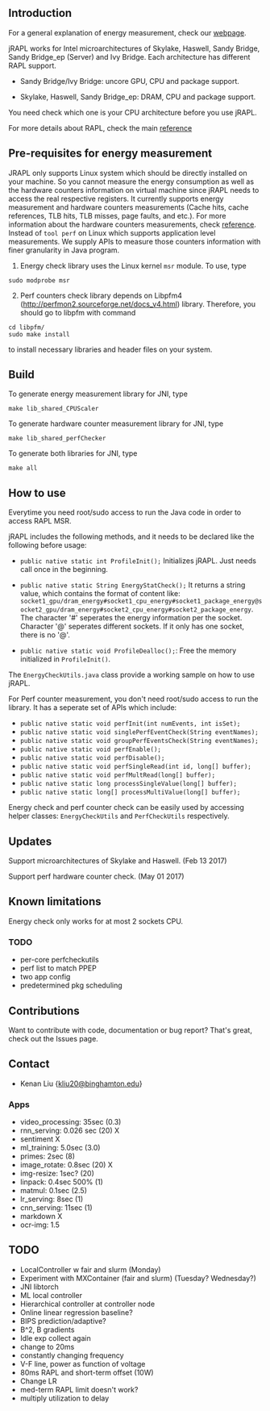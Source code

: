 Introduction
--------------------------------------------------------------

For a general explanation of energy measurement, check our [webpage](http://kliu20.github.io/jRAPL/).

jRAPL works for Intel microarchitectures of Skylake, Haswell, Sandy Bridge, Sandy Bridge_ep (Server) and Ivy Bridge. Each architecture has different RAPL support.

- Sandy Bridge/Ivy Bridge: uncore GPU, CPU and package support.

- Skylake, Haswell, Sandy Bridge_ep: DRAM, CPU and package support.

You need check which one is your CPU architecture before you use jRAPL.

For more details about RAPL, check the main [reference](https://software.intel.com/en-us/articles/intel-power-governor)

Pre-requisites for energy measurement
--------------------------------------------------------------

JRAPL only supports Linux system which should be directly installed on your machine. So you cannot measure the energy consumption as well as the hardware counters information on virtual machine since jRAPL needs to access the real respective registers. It currently supports energy measurement and hardware counters measurements (Cache hits, cache references, TLB hits, TLB misses, page faults, and etc.). For more information about the hardware counters measurements, check [reference](https://perf.wiki.kernel.org/index.php/Tutorial#Counting_with_perf_stat). Instead of `tool perf` on Linux which supports application level measurements. We supply APIs to measure those counters information with finer granularity in Java program.

1) Energy check library uses the Linux kernel `msr` module. To use, type

```
sudo modprobe msr
```
2) Perf counters check library depends on Libpfm4 (http://perfmon2.sourceforge.net/docs_v4.html) library. Therefore, you should go to libpfm with command 
```
cd libpfm/ 
sudo make install 
```
to install necessary libraries and header files on your system.

Build
--------------------------------------------------------------

To generate energy measurement library for JNI, type

```
make lib_shared_CPUScaler
```
To generate hardware counter measurement library for JNI, type

```
make lib_shared_perfChecker
```
To generate both libraries for JNI, type
```
make all
```
How to use
--------------------------------------------------------------

Everytime you need root/sudo access to run the Java code in order to access RAPL MSR.

jRAPL includes the following methods, and it needs to be declared like the following before usage:

- `public native static int ProfileInit();` Initializes jRAPL. Just needs call once in the beginning.

- `public native static String EnergyStatCheck();` It returns a string value, which contains the format of content like: `socket1_gpu/dram_energy#socket1_cpu_energy#socket1_package_energy@socket2_gpu/dram_energy#socket2_cpu_energy#socket2_package_energy`. The character '#' seperates the energy information per the socket. Character '@' seperates different sockets. If it only has one socket, there is no '@'.

- `public native static void ProfileDealloc();`: Free the memory initialized in `ProfileInit()`.

The `EnergyCheckUtils.java` class provide a working sample on how to use jRAPL.


For Perf counter measurement, you don't need root/sudo access to run the library.
It has a seperate set of APIs which include:

- `public native static void perfInit(int numEvents, int isSet);`
- `public native static void singlePerfEventCheck(String eventNames);`
- `public native static void groupPerfEventsCheck(String eventNames);`
- `public native static void perfEnable();`
- `public native static void perfDisable();`
- `public native static void perfSingleRead(int id, long[] buffer);`
- `public native static void perfMultRead(long[] buffer);`
- `public native static long processSingleValue(long[] buffer);`
- `public native static long[] processMultiValue(long[] buffer);`

Energy check and perf counter check can be easily used by accessing helper classes: `EnergyCheckUtils` and `PerfCheckUtils` respectively.

Updates
--------------------------------------------------------------
Support microarchitectures of Skylake and Haswell. (Feb 13 2017)

Support perf hardware counter check. (May 01 2017)



Known limitations
--------------------------------------------------------------

Energy check only works for at most 2 sockets CPU.

### TODO
- per-core perfcheckutils
- perf list to match PPEP
- two app config
- predetermined pkg scheduling

Contributions
--------------------------------------------------------------

Want to contribute with code, documentation or bug report? That's great, check out the Issues page.


Contact
--------------------------------------------------------------

- Kenan Liu {kliu20@binghamton.edu}

### Apps
- video_processing: 35sec (0.3)
- rnn_serving: 0.026 sec (20) X
- sentiment X
- ml_training: 5.0sec (3.0)
- primes: 2sec (8)
- image_rotate: 0.8sec (20) X
- img-resize: 1sec? (20)
- linpack: 0.4sec 500% (1)
- matmul: 0.1sec (2.5)
- lr_serving: 8sec (1)
- cnn_serving: 11sec (1)
- markdown X
- ocr-img: 1.5

## TODO
- LocalController w fair and slurm (Monday)
- Experiment with MXContainer (fair and slurm) (Tuesday? Wednesday?)
- JNI libtorch
- ML local controller
- Hierarchical controller at controller node
- Online linear regression baseline?
- BIPS prediction/adaptive?
- B^2, B gradients
- Idle exp collect again
- change to 20ms
- constantly changing frequency
- V-F line, power as function of voltage
- 80ms RAPL and short-term offset (10W)
- Change LR
- med-term RAPL limit doesn't work?
- multiply utilization to delay
